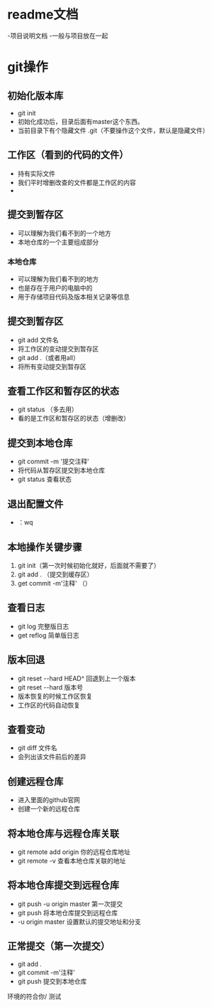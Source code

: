 # readme文档
-项目说明文档
-一般与项目放在一起

# git操作

## 初始化版本库
- git init
- 初始化成功后，目录后面有master这个东西。
- 当前目录下有个隐藏文件  .git（不要操作这个文件，默认是隐藏文件）

## 工作区（看到的代码的文件）
- 持有实际文件
- 我们平时增删改查的文件都是工作区的内容
- 

## 提交到暂存区
- 可以理解为我们看不到的一个地方
- 本地仓库的一个主要组成部分

### 本地仓库
- 可以理解为我们看不到的地方
- 也是存在于用户的电脑中的
- 用于存储项目代码及版本相关记录等信息

## 提交到暂存区
- git add 文件名
- 将工作区的变动提交到暂存区
- git add .（或者用all）  
- 将所有变动提交到暂存区

## 查看工作区和暂存区的状态
- git status  （多去用）
- 看的是工作区和暂存区的状态（增删改）

## 提交到本地仓库
- git commit -m '提交注释'
- 将代码从暂存区提交到本地仓库
- git status 查看状态

## 退出配置文件
- ：wq

##  本地操作关键步骤
1. git init（第一次时候初始化就好，后面就不需要了）
2. git add .  （提交到缓存区）
3. get commit -m'注释'  （）

## 查看日志
- git log  完整版日志
- get reflog  简单版日志

## 版本回退
- git reset --hard HEAD^ 回退到上一个版本
- git reset --hard 版本号
- 版本恢复的时候工作区恢复
- 工作区的代码自动恢复

## 查看变动
- git diff 文件名
- 会列出该文件前后的差异

## 创建远程仓库
- 进入里面的github官网
- 创建一个新的远程仓库

## 将本地仓库与远程仓库关联
- git remote add origin 你的远程仓库地址
- git remote -v  查看本地仓库关联的地址

## 将本地仓库提交到远程仓库
- git push -u origin master 第一次提交
- git push 将本地仓库提交到远程仓库
- -u origin master 设置默认的提交地址和分支


## 正常提交（第一次提交）
- git add .
- git commit -m'注释'
- git push 提交到本地仓库

环境的符合你/
测试











